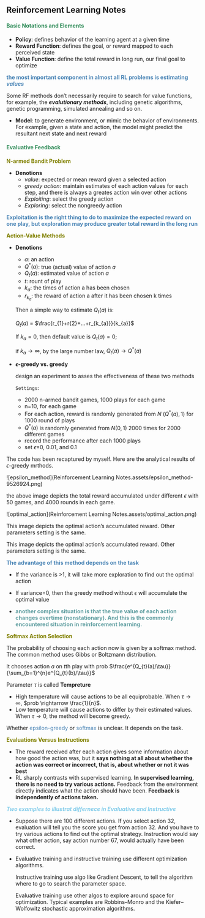 ## Reinforcement Learning Notes

#### <font color='seagreen'> Basic Notations and Elements</font>

- **Policy**: defines behavior of the learning agent at a given time
- **Reward Function**: defines the goal, or reward mapped to each perceived state
- **Value Function**: define the total reward in long run, our final goal to optimize

**<font color = 'steelblue'> the most important component in almost all RL problems is estimating *values*</font>**

Some RF methods don’t necessarily require to search for value functions, for example, the ***evalutionary methods***, including genetic algorithms, genetic programming, simulated annealing and so on.

- **Model**: to generate environment, or mimic the behavior of environments. For example, given a state and action, the model might predict the resultant next state and next reward



#### <font color='seagreen'>Evaluative Feedback</font>

**<font color='olive'>N-armed Bandit Problem</font>**

- **Denotions**
  - *value*: expected or mean reward given a selected action
  - *greedy action*: maintain estimates of each action values for each step, and there is always a greates action win over other actions
  - *Exploiting*: select the greedy action
  - *Exploring*: select the nongreedy action

**<font color='steelblue'>Exploitation is the right thing to do to maximize the expected reward on one play, but exploration may produce greater total reward in the long run</font>**



**<font color='olive'>Action-Value Methods</font>**

- **Denotions**

  - *a*: an action
  - $Q^{*}(a)$: true (actual) value of action *a*
  - $Q_{t}(a)$: estimated value of action *a*
  - *t*: rount of play
  - $k_{a}$: the times of action a has been chosen
  - $r_{k_{a}}$: the reward of action a after it has been chosen k times

  Then a simple way to estimate $Q_{t}(a)$ is:

  $Q_{t}(a)$ = $\frac{r_{1}+r{2}+…+r_{k_{a}}}{k_{a}}$

  If $k_{a}=0$, then default value is $Q_{t}(a)=0$;

  if $k_{a} \rightarrow \infty$, by the large number law, $Q_{t}(a) \rightarrow Q^{*}(a)$

- **$\epsilon$-greedy vs. greedy**

  design an experiment to asses the effectiveness of these two methods

  `Settings`:

  - 2000 n-armed bandit games, 1000 plays for each game
  - n=10, for each game
  - For each action, reward is randomly generated from $N~(Q^{*}(a),1)$ for 1000 round of plays
  - $Q^{*}(a)$ is randomly generated from $N(0,1)$ 2000 times for 2000 different games
  - record the performance after each 1000 plays
  - set $\epsilon$=0, 0.01, and 0.1

The code has been recaptured by myself. Here are the analytical results of $\epsilon$-greedy mrthods.

![epsilon_method](Reinforcement Learning Notes.assets/epsilon_method-9526924.png)

the above image depicts the total reward accumulated under different $\epsilon$ with 50 games, and 4000 rounds in each game.

![optimal_action](Reinforcement Learning Notes.assets/optimal_action.png)

This image depicts the optimal action’s accumulated reward. Other parameters setting is the same.

This image depicts the optimal action’s accumulated reward. Other parameters setting is the same.

**<font color ='steelblue'>The advantage of this method depends on the task</font>**

- If the variance is >1, it will take more exploration to find out the optimal action

- If variance=0, then the greedy method without $\epsilon$ will accumulate the optimal value

- **<font color = 'cadetblue'>another complex situation is that the true value of each action changes overtime (nonstationary). And this is the commonly encountered situation in reinforcement learning.</font>**

  

**<font color='olive'>Softmax Action Selection</font>**

The probability of choosing each action now is given by a softmax method. The common method uses Gibbs or Boltzmann distribution.

It chooses action *a* on *t*th play with prob $\frac{e^{Q_{t}(a)/\tau}}{\sum_{b=1}^{n}e^{Q_{t}(b)/\tau}}$

Parameter $\tau$ is called **Tempreture**

- High temperature will cause actions to be all equiprobable. When $\tau \rightarrow \infty$, $prob \rightarrow \frac{1}{n}$. 
- Low temperature will cause actions to differ by their estimated values. When $\tau \rightarrow 0$, the method will become greedy.

Whether <font color='steelblue'> epsilon-greedy</font> or <font color='steelblue'>softmax</font> is unclear. It depends on the task.



**<font color='olive'>Evaluations Versus Instructions</font>**

- The reward received after each action gives some information about how good the action was, but it **says nothing at all about whether the action was correct or incorrect, that is, about whether or not it was best**
- RL sharply contrasts with supervised learning. **In supervised learning, there is no need to try various actions.** Feedback from the environment directly indicates what the action should have been. **Feedback is independently of actions taken.**

***<font color='skyblue'>Two examples to illustrat differnece in Evaluative and Instructive</font>***

- Suppose there are 100 different actions. If you select action 32, evaluation will tell you the score you get from action 32. And you have to try various actions to find out the optimal strategy. Instruction would say what other action, say action number 67, would actually have been correct.

- Evaluative training and instructive training use different optimization algorithms.

  Instructive training use algo like Gradient Descent, to tell the algorithm where to go to search the parameter space.

  Evaluative training use other algos to explore around space for optimization. Typical examples are Robbins–Monro and the Kiefer–Wolfowitz stochastic approximation algorithms.


